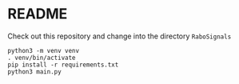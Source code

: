 # README

Check out this repository and change into the directory `RaboSignals`

```
python3 -m venv venv
. venv/bin/activate
pip install -r requirements.txt
python3 main.py
```

